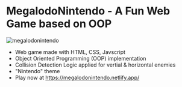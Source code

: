 # MegalodoNintendo - A Fun Web Game based on OOP
![megalodonintendo](https://user-images.githubusercontent.com/74286846/147802641-09e617b8-b4b1-400b-a9d1-7aaa81ae4132.gif)

- Web game made with HTML, CSS, Javscript
- Object Oriented Programming (OOP) implementation
- Collision Detection Logic applied for vertial & horizontal enemies
- "Nintendo" theme
- Play now at https://megalodonintendo.netlify.app/
